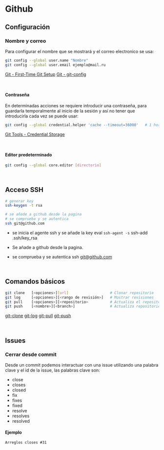 # Github

## Configuración
### Nombre y correo
Para configurar el nombre que se mostrará y el correo electronico se usa:

```bash
git config --global user.name "Nombre"
git config --global user.email ejemplo@mail.ru
```
[Git - First-Time Git Setup](https://git-scm.com/book/en/v2/Getting-Started-First-Time-Git-Setup) [Git - git-config](https://git-scm.com/book/en/v2/Getting-Started-First-Time-Git-Setup)

<br>

#### Contraseña
En determinadas acciones se requiere introducir una contraseña, para guardarla temporalmente al inicio de la sesión y así no tener que introducirla cada vez se puede usar:

```bash
git config --global credential.helper 'cache --timeout=36000'	# 1 hora
```
[Git Tools - Credential Storage](https://git-scm.com/book/fa/v2/Git-Tools-Credential-Storage)

<br>

#### Editor predeterminado

```bash
git config --global core.editor [directorio]
```

<br>

## Acceso SSH
```bash
# generar key
ssh-keygen -t rsa

# se añade a github desde la pagina
# se comprueba y se autentica
ssh git@github.com
```

-  se inicia el agente ssh y se añade la key
eval `ssh-agent -s`
ssh-add .ssh/key_rsa

- Se añade a github desde la pagina.

- se comprueba y se autentica
ssh git@github.com

<br>

## Comandos básicos

```bash
git clone	[<opciones>][url]					# Clonar repositorio
git log		[<opciones>][<rango de revisión>]	# Mostrar revisiones
git pull	[<opciones>][<repositorio>			# Actualiza el repositorio local
git push	[<nombre>][<branch>]				# Actualiza repositorio remoto
```

[git-clone](https://git-scm.com/docs/git-clone) [git-log](https://git-scm.com/docs/git-log) [git-pull](https://git-scm.com/docs/git-pull) [git-push](https://git-scm.com/docs/git-push) 

<br>

## Issues
### Cerrar desde commit
Desde un commit podemos interactuar con una issue utilizando una palabra clave y el id de la issue, las palabras clave son:

- close
- closes
- closed
- fix
- fixes
- fixed
- resolve
- resolves
- resolved

#### Ejemplo
`Arreglos closes #31`